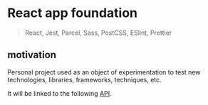 # React app foundation

> React, Jest, Parcel, Sass, PostCSS, ESlint, Prettier

## motivation

Personal project used as an object of experimentation to test new technologies, libraries, frameworks, techniques, etc.

It will be linked to the following [API](https://github.com/josemartos/petprojectapi).

